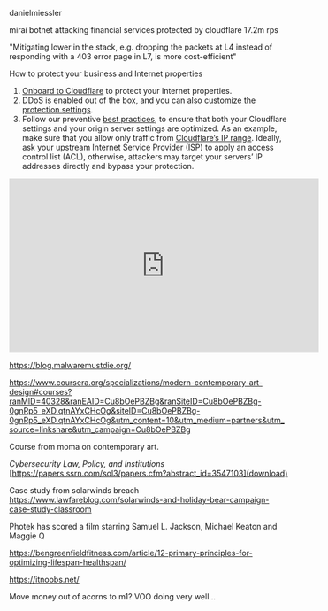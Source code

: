 danielmiessler

mirai botnet attacking financial services protected by cloudflare
17.2m rps

"Mitigating lower in the stack, e.g. dropping the packets at L4 instead of responding with a 403 error page in L7, is more cost-efficient"

 How to protect your business and Internet properties

1.  [Onboard to Cloudflare](https://dash.cloudflare.com/sign-up) to protect your Internet properties.
2.  DDoS is enabled out of the box, and you can also [customize the protection settings](https://support.cloudflare.com/hc/en-us/articles/200172676-Understanding-Cloudflare-DDoS-protection).
3.  Follow our preventive [best practices](https://support.cloudflare.com/hc/en-us/articles/200170166-Best-Practices-DDoS-preventative-measures), to ensure that both your Cloudflare settings and your origin server settings are optimized. As an example, make sure that you allow only traffic from [Cloudflare’s IP range](https://www.cloudflare.com/ips/). Ideally, ask your upstream Internet Service Provider (ISP) to apply an access control list (ACL), otherwise, attackers may target your servers’ IP addresses directly and bypass your protection.

<iframe width="560" height="315" src="https://www.youtube.com/embed/videoseries?list=PLSe6fLFf1YDX-2sog70220BchQmhVqQ75" title="YouTube video player" frameborder="0" allow="accelerometer; autoplay; clipboard-write; encrypted-media; gyroscope; picture-in-picture" allowfullscreen></iframe>

https://blog.malwaremustdie.org/

https://www.coursera.org/specializations/modern-contemporary-art-design#courses?ranMID=40328&ranEAID=Cu8bOePBZBg&ranSiteID=Cu8bOePBZBg-0gnRp5_eXD.qtnAYxCHcOg&siteID=Cu8bOePBZBg-0gnRp5_eXD.qtnAYxCHcOg&utm_content=10&utm_medium=partners&utm_source=linkshare&utm_campaign=Cu8bOePBZBg

Course from moma on contemporary art.

_Cybersecurity Law, Policy, and Institutions_ [https://papers.ssrn.com/sol3/papers.cfm?abstract_id=3547103](download)

Case study from solarwinds breach https://www.lawfareblog.com/solarwinds-and-holiday-bear-campaign-case-study-classroom

Photek has scored a film starring Samuel L. Jackson, Michael Keaton and Maggie Q

https://bengreenfieldfitness.com/article/12-primary-principles-for-optimizing-lifespan-healthspan/

https://itnoobs.net/

Move money out of acorns to m1? VOO doing very well...